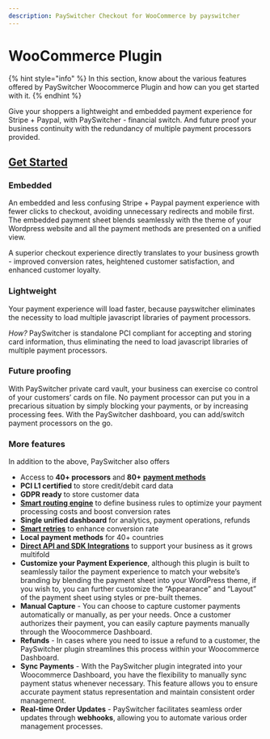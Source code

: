 ```yaml
---
description: PaySwitcher Checkout for WooCommerce by payswitcher
---
```


# WooCommerce Plugin

{% hint style="info" %}
In this section, know about the various features offered by PaySwitcher Woocommerce Plugin and how can you get started with it.
{% endhint %}

Give your shoppers a lightweight and embedded payment experience for Stripe + Paypal, with PaySwitcher - financial switch. And future proof your business continuity with the redundancy of multiple payment processors provided.

## [Get Started](https://app.payswitcher.com/register)

### Embedded

An embedded and less confusing Stripe + Paypal payment experience with fewer clicks to checkout, avoiding unnecessary redirects and mobile first. The embedded payment sheet blends seamlessly with the theme of your Wordpress website and all the payment methods are presented on a unified view.

A superior checkout experience directly translates to your business growth - improved conversion rates, heightened customer satisfaction, and enhanced customer loyalty.

### Lightweight

Your payment experience will load faster, because payswitcher eliminates the necessity to load multiple javascript libraries of payment processors.

_How?_ PaySwitcher is standalone PCI compliant for accepting and storing card information, thus eliminating the need to load javascript libraries of multiple payment processors.

### Future proofing

With PaySwitcher private card vault, your business can exercise co control of your customers’ cards on file. No payment processor can put you in a precarious situation by simply blocking your payments, or by increasing processing fees. With the PaySwitcher dashboard, you can add/switch payment processors on the go.

### More features

In addition to the above, PaySwitcher also offers

* Access to **40+ processors** and **80+** [**payment methods**](https://payswitcher.com/docs/paymentMethods/testCredentials)
* **PCI L1 certified** to store credit/debit card data
* **GDPR ready** to store customer data
* [**Smart routing engine**](https://payswitcher.com/docs/features/smartRouter) to define business rules to optimize your payment processing costs and boost conversion rates
* **Single unified dashboard** for analytics, payment operations, refunds
* [**Smart retries**](https://payswitcher.com/docs/features/smartRetries) to enhance conversion rate
* **Local payment methods** for 40+ countries
* [**Direct API and SDK Integrations**](https://api-reference.payswitcher.com/introduction) to support your business as it grows multifold
* **Customize your Payment Experience**, although this plugin is built to seamlessly tailor the payment experience to match your website’s branding by blending the payment sheet into your WordPress theme, if you wish to, you can further customize the “Appearance” and “Layout” of the payment sheet using styles or pre-built themes.
* **Manual Capture** - You can choose to capture customer payments automatically or manually, as per your needs. Once a customer authorizes their payment, you can easily capture payments manually through the Woocommerce Dashboard.
* **Refunds** - In cases where you need to issue a refund to a customer, the PaySwitcher plugin streamlines this process within your Woocommerce Dashboard.
* **Sync Payments** - With the PaySwitcher plugin integrated into your Woocommerce Dashboard, you have the flexibility to manually sync payment status whenever necessary. This feature allows you to ensure accurate payment status representation and maintain consistent order management.
* **Real-time Order Updates** - PaySwitcher facilitates seamless order updates through **webhooks**, allowing you to automate various order management processes.

###
